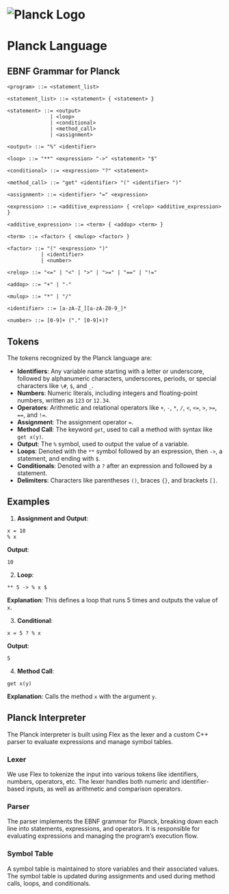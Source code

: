 
# ![Planck Logo](https://i.imgur.com/iXfjUbP.png)

# Planck Language



## EBNF Grammar for Planck

```ebnf
<program> ::= <statement_list>

<statement_list> ::= <statement> { <statement> }

<statement> ::= <output> 
              | <loop> 
              | <conditional> 
              | <method_call> 
              | <assignment>

<output> ::= "%" <identifier>

<loop> ::= "**" <expression> "->" <statement> "$"

<conditional> ::= <expression> "?" <statement>

<method_call> ::= "get" <identifier> "(" <identifier> ")"

<assignment> ::= <identifier> "=" <expression>

<expression> ::= <additive_expression> { <relop> <additive_expression> }

<additive_expression> ::= <term> { <addop> <term> }

<term> ::= <factor> { <mulop> <factor> }

<factor> ::= "(" <expression> ")" 
           | <identifier> 
           | <number>

<relop> ::= "<=" | "<" | ">" | ">=" | "==" | "!="

<addop> ::= "+" | "-"

<mulop> ::= "*" | "/"

<identifier> ::= [a-zA-Z_][a-zA-Z0-9_]*

<number> ::= [0-9]+ ("." [0-9]+)?
```

## Tokens

The tokens recognized by the Planck language are:

- **Identifiers**: Any variable name starting with a letter or underscore, followed by alphanumeric characters, underscores, periods, or special characters like `\#`, `$`, and `_`.
- **Numbers**: Numeric literals, including integers and floating-point numbers, written as `123` or `12.34`.
- **Operators**: Arithmetic and relational operators like `+`, `-`, `*`, `/`, `<`, `<=`, `>`, `>=`, `==`, and `!=`.
- **Assignment**: The assignment operator `=`.
- **Method Call**: The keyword `get`, used to call a method with syntax like `get x(y)`.
- **Output**: The `%` symbol, used to output the value of a variable.
- **Loops**: Denoted with the `**` symbol followed by an expression, then `->`, a statement, and ending with `$`.
- **Conditionals**: Denoted with a `?` after an expression and followed by a statement.
- **Delimiters**: Characters like parentheses `()`, braces `{}`, and brackets `[]`.

## Examples

1. **Assignment and Output**:

```
x = 10
% x
```

**Output**:

```
10
```


2. **Loop**:

```
** 5 -> % x $
```

**Explanation**:
This defines a loop that runs 5 times and outputs the value of `x`.

3. **Conditional**:

```
x = 5 ? % x
```

**Output**:

```
5
```

4. **Method Call**:

```
get x(y)
```

**Explanation**:
Calls the method `x` with the argument `y`.

## Planck Interpreter

The Planck interpreter is built using Flex as the lexer and a custom C++ parser to evaluate expressions and manage symbol tables.

### Lexer

We use Flex to tokenize the input into various tokens like identifiers, numbers, operators, etc. The lexer handles both numeric and identifier-based inputs, as well as arithmetic and comparison operators.

### Parser

The parser implements the EBNF grammar for Planck, breaking down each line into statements, expressions, and operators. It is responsible for evaluating expressions and managing the program’s execution flow.

### Symbol Table

A symbol table is maintained to store variables and their associated values. The symbol table is updated during assignments and used during method calls, loops, and conditionals.



